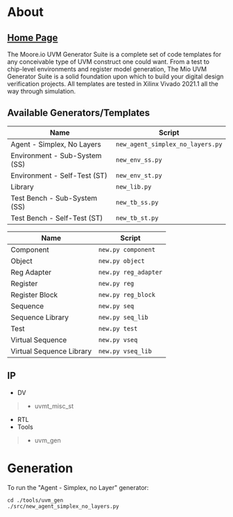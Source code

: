 # About
## [Home Page](https://datum-technology-corporation.github.io/uvm_gen/)
The Moore.io UVM Generator Suite is a complete set of code templates for any conceivable type of UVM construct one could want. From a test to chip-level environments and register model generation, The Mio UVM Generator Suite is a solid foundation upon which to build your digital design verification projects.  All templates are tested in Xilinx Vivado 2021.1 all the way through simulation.

## Available Generators/Templates

| Name | Script |
| ---- | --------- |
| Agent - Simplex, No Layers | `new_agent_simplex_no_layers.py` |
| Environment - Sub-System (SS) | `new_env_ss.py` |
| Environment - Self-Test (ST) | `new_env_st.py` |
| Library | `new_lib.py` |
| Test Bench - Sub-System (SS) | `new_tb_ss.py` |
| Test Bench - Self-Test (ST) | `new_tb_st.py` |

| Name | Script |
| ---- | --------- |
| Component | `new.py component` |
| Object | `new.py object` |
| Reg Adapter | `new.py reg_adapter` |
| Register | `new.py reg` |
| Register Block | `new.py reg_block` |
| Sequence | `new.py seq` |
| Sequence Library | `new.py seq_lib` |
| Test | `new.py test` |
| Virtual Sequence | `new.py vseq` |
| Virtual Sequence Library | `new.py vseq_lib` |


## IP
* DV
> * uvmt_misc_st
* RTL
* Tools
> * uvm_gen


# Generation
To run the "Agent - Simplex, no Layer" generator:

```
cd ./tools/uvm_gen
./src/new_agent_simplex_no_layers.py
```
